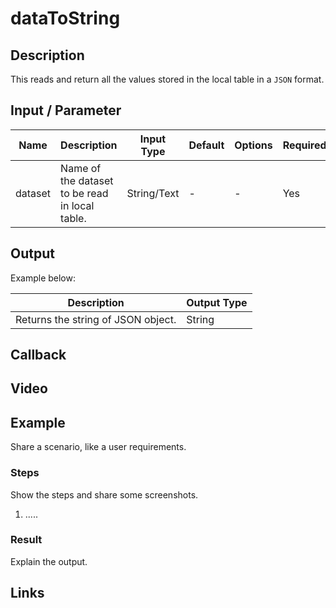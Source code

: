 # dataToString

## Description

This reads and return all the values stored in the local table in a `JSON` format.

## Input / Parameter

| Name | Description | Input Type | Default | Options | Required |
| ------ | ------ | ------ | ------ | ------ | ------ |
| dataset | Name of the dataset to be read in local table. | String/Text | - | - | Yes |


## Output

Example below:

| Description | Output Type |
| ------ | ------ |
| Returns the string of JSON object. | String |


## Callback

## Video

## Example

Share a scenario, like a user requirements.

### Steps

Show the steps and share some screenshots.

1. .....

<!-- Format: ![]({image-path}?raw=true) -->

### Result

Explain the output.

<!-- Format: ![]({image-path}?raw=true) -->

## Links
